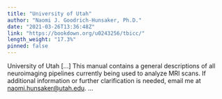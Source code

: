 ```yaml
---
title: "University of Utah"
author: "Naomi J. Goodrich-Hunsaker, Ph.D."
date: "2021-03-26T13:36:48Z"
link: "https://bookdown.org/u0243256/tbicc/"
length_weight: "17.3%"
pinned: false
---
```


University of Utah [...] This manual contains a general descriptions of all neuroimaging pipelines currently being used to analyze MRI scans. If additional information or further clarification is needed, email me at naomi.hunsaker@utah.edu. ...
